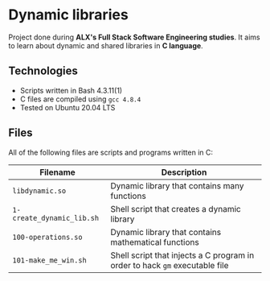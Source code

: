 # Dynamic libraries

Project done during **ALX's Full Stack Software Engineering studies**. It aims to learn about dynamic and shared libraries in **C language**.

## Technologies
* Scripts written in Bash 4.3.11(1)
* C files are compiled using `gcc 4.8.4`
* Tested on Ubuntu 20.04 LTS

## Files
All of the following files are scripts and programs written in C:

| Filename                  | Description |
|---------------------------| ----------- |
| `libdynamic.so`           | Dynamic library that contains many functions |
| `1-create_dynamic_lib.sh` | Shell script that creates a dynamic library |
| `100-operations.so`       | Dynamic library that contains mathematical functions |
| `101-make_me_win.sh`      | Shell script that injects a C program in order to hack `gm` executable file |

